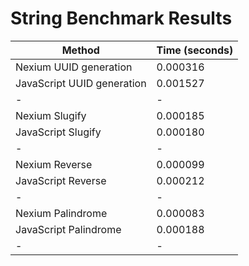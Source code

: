 # String Benchmark Results

| Method                     | Time (seconds) |
| -------------------------- | -------------- |
| Nexium UUID generation     | 0.000316       |
| JavaScript UUID generation | 0.001527       |
| -                          | -              |
| Nexium Slugify             | 0.000185       |
| JavaScript Slugify         | 0.000180       |
| -                          | -              |
| Nexium Reverse             | 0.000099       |
| JavaScript Reverse         | 0.000212       |
| -                          | -              |
| Nexium Palindrome          | 0.000083       |
| JavaScript Palindrome      | 0.000188       |
| -                          | -              |
